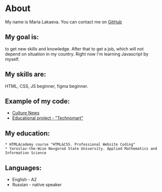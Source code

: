 # About
My name is Maria Lakaeva. You can contact me on [GitHub](https://github.com/ko-yu-ki)

## My goal is: 
to get new skills and knowledge. After that to get a job, which will not depend on situation in my country.
Right now I'm learning Javascript by myself.

## My skills are: 
HTML, CSS, JS beginner, figma beginner.

## Example of my code: 
  * [Culture News](https://ko-yu-ki.github.io/Culture-News/)
  * [Educational project - "Technomart"](https://github.com/ko-yu-ki/1050403-technomart-28)

## My education: 	 
	* HTMLAcademy course "HTML&CSS. Professional Website Coding"
	* Yaroslav-the-Wise Novgorod State University. Applied Mathematics and Information Science

## Languages: 
  * English - A2
  * Russian - native speaker